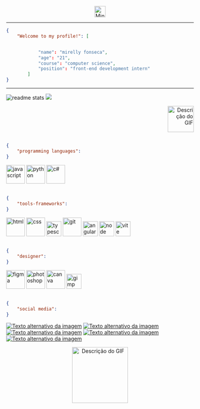 <p align="center">
  <img src="https://img.icons8.com/?size=50&id=2Q20ppfWneqT&format=png" alt="Minha Imagem" width="30">
</p>
<hr>


```json
{
    "Welcome to my profile!": [


            "name": "mirelly fonseca",
            "age": "21",
            "course": "computer science",
            "position": "front-end development intern"
        ]
}
```
<hr>


  <img src="https://github-readme-stats.vercel.app/api?username=mirellyfy&count_private=true&show_icons=true&theme=vue-dark&rank_icon=github&border_radius=5" alt="readme stats" />

  <img src="https://github-readme-stats.vercel.app/api/top-langs/?username=mirellyfy&layout=compact&theme=vue-dark" />
  
<p align="right">
  <img src="https://media.tenor.com/vEKkV3F08U0AAAAi/creucat-creu.gif" alt="Descrição do GIF" width="70">
</p>

##

```json
{
    "programming languages": 
}
```
<p>
  <img src="https://img.icons8.com/?size=48&id=RwtOBojoLS2N&format=png" alt="javascript" width="50">
  <img src="https://img.icons8.com/?size=48&id=0vplMYeajmDb&format=png" alt="python" width="50">
  <img src="https://img.icons8.com/?size=48&id=FB7lIXx4KxIp&format=png" alt="c#" width="50">
</p>

##

```json
{
    "tools-frameworks": 
}
```
<p>
  <img src="https://img.icons8.com/?size=48&id=OvHfxNJ4T2jr&format=png" alt="html" width="50">
  <img src="https://img.icons8.com/?size=48&id=2tHbkMhSLMfq&format=png" alt="css" width="50">
  <img src="https://img.icons8.com/?size=48&id=uJM6fQYqDaZK&format=png" alt="typescript" width="40">
  <img src="https://img.icons8.com/?size=48&id=CgWei7hH4lGJ&format=png" alt="git" width="50">
  <img src="https://img.icons8.com/?size=80&id=l9a5tcSnBwcf&format=png" alt="angular" width="40">
  <img src="https://img.icons8.com/?size=48&id=54087&format=png" alt="node" width="40">
  <img src="https://img.icons8.com/?size=48&id=YO3YqSaTOu5K&format=png" alt="vite" width="40">

</p>

##

```json
{
    "designer": 
}
```
<p>
  <img src="https://img.icons8.com/?size=48&id=Q3jLjZC5migy&format=png" alt="figma" width="50">
  <img src="https://img.icons8.com/?size=48&id=rnFUfw9cFw1N&format=png" alt="photoshop" width="50">
  <img src="https://img.icons8.com/?size=48&id=aI0idEmvpoEZ&format=png" alt="canva" width="50">
  <img src="https://img.icons8.com/?size=48&id=b4Y5rs3iBGqE&format=png" alt="gimp" width="40">
</p>

##

```json
{
    "social media": 
}
```

[![Texto alternativo da imagem](https://img.icons8.com/?size=48&id=3tuajqTRBEqf&format=png)](https://www.youtube.com/@MirellyFonseca-tech)
[![Texto alternativo da imagem](https://img.icons8.com/?size=48&id=Mhl1TfJLdkh5&format=png)](https://github.com/mirellyfy)
[![Texto alternativo da imagem](https://img.icons8.com/?size=48&id=7QPcOVZoGlmf&format=png)](https://www.instagram.com/mirellyfy/)
[![Texto alternativo da imagem](https://img.icons8.com/?size=48&id=uReW0m8BAaaL&format=png)](https://open.spotify.com/user/mifonsca)
[![Texto alternativo da imagem](https://img.icons8.com/?size=48&id=DYoTRhf8VVC1&format=png)](https://www.linkedin.com/in/mirelly-fonseca-3b5301269/)

<p align="center">
  <img src="https://media.tenor.com/8HaTOA3o0OoAAAAi/pixel-cat.gif" alt="Descrição do GIF" width="150">
</p>
